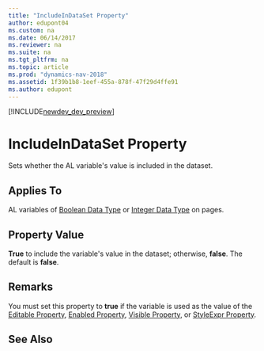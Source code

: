 ```yaml
---
title: "IncludeInDataSet Property"
author: edupont04
ms.custom: na
ms.date: 06/14/2017
ms.reviewer: na
ms.suite: na
ms.tgt_pltfrm: na
ms.topic: article
ms.prod: "dynamics-nav-2018"
ms.assetid: 1f39b1b8-1eef-455a-878f-47f29d4ffe91
ms.author: edupont
---
```


[!INCLUDE[newdev_dev_preview](../includes/newdev_dev_preview.md)]

# IncludeInDataSet Property
Sets whether the AL variable's value is included in the dataset.  

## Applies To  
 AL variables of [Boolean Data Type](../datatypes/devenv-boolean-data-type.md) or [Integer Data Type](../datatypes/devenv-integer-data-type.md) on pages.  

## Property Value  
 **True** to include the variable's value in the dataset; otherwise, **false**. The default is **false**.  

## Remarks  
 You must set this property to **true** if the variable is used as the value of the [Editable Property](devenv-editable-property.md), [Enabled Property](devenv-enabled-property.md), [Visible Property](devenv-visible-property.md), or [StyleExpr Property](devenv-styleexpr-property.md).  

## See Also  
<!--
 [How to: Style Field Text on a Page](How-to--Style-Field-Text-on-a-Page.md)
-->